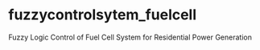 # fuzzycontrolsytem_fuelcell
Fuzzy  Logic Control of Fuel Cell System for Residential Power Generation
